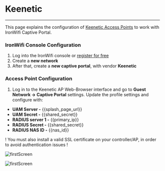 # **Keenetic**

---

This page explains the configuration of [Keenetic Access Points](https://keenetic.com) to work with IronWifi Captive Portal.

### IronWifi Console Configuration

1. Log into the IronWifi console or [register for free](https://console.ironwifi.com/register)
2. Create a **new network**
3. After that, create a **new captive portal**, with vendor **Keenetic**

### Access Point Configuration

1. Log in to the Keenetic AP Web-Browser interface and go to **Guest Network -> Captive Portal** settings. Update the profile settings and configure with:

- **UAM Server -** {{splash_page_url}}
- **UAM Secret -** {{shared_secret}} 
- **RADIUS server 1 -** {{primary_ip}}
- **RADIUS Secret -** {{shared_secret}}
- **RADIUS NAS ID -** {{nas_id}}

 ! You must also install a valid SSL certificate on your controller/AP, in order to avoid authentication issues !

![firstScreen](https://raw.githubusercontent.com/IronWifi/docs/master/configuration-guides/keenetik/keenetic1.png)

![firstScreen](https://raw.githubusercontent.com/IronWifi/docs/master/configuration-guides/keenetik/keenetic2.png)
